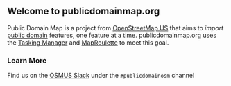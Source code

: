 ## Welcome to publicdomainmap.org

Public Domain Map is a project from [OpenStreetMap US](https://www.openstreetmap.us) that aims to _import_ [public domain](https://en.wikipedia.org/wiki/Public_domain) features, one feature at a time.
publicdomainmap.org uses the [Tasking Manager](https://wiki.openstreetmap.org/wiki/Tasking_Manager) and [MapRoulette](https://wiki.openstreetmap.org/wiki/MapRoulette) to meet this goal.

### Learn More

Find us on the [OSMUS Slack](https://osmus.slack.com) under the `#publicdomainosm` channel
